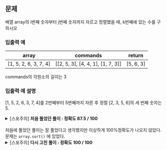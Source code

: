 ## 문제

배열 array의 i번째 숫자부터 j번째 숫자까지 자르고 정렬했을 때, k번째에 있는 수를 구하시오

### 입출력 예

| array                 | commands                          | return    |
| --------------------- | --------------------------------- | --------- |
| [1, 5, 2, 6, 3, 7, 4] | [[2, 5, 3], [4, 4, 1], [1, 7, 3]] | [5, 6, 3] |

commands의 각원소의 길이는 3 <br/>

### 입출력 예 설명

[1, 5, 2, 6, 3, 7, 4]를 2번째부터 5번째까지 자른 후 정렬
[2, 3, 5, 6]의 세 번째 숫자는 5.

<details>
<summary>[스포주의] <strong>처음 풀었던 풀이 : 정확도 87.5 / 100</strong></summary>

```javascript
function sortAndFind(array, k) {
  array.sort();
  return array[k - 1];
}

function solution(array, commands) {
  var answer = [];
  for (let e = 0; e < commands.length; e++) {
    const i = commands[e][0];
    const j = commands[e][1];
    const k = commands[e][2];
    let slicedArr = array.slice(i - 1, j);
    let result = sortAndFind(slicedArr, k);
    if (result) {
      answer.push(result);
    }
  }
  return answer;
}
```

</details>
<br/>
처음에 풀었던 풀이는 잘 풀었다고 생각했지만 이상하게 100%정확도가 나오지 않았다.<br/>
문제는 <code>array.sort()</code> 에 있었다.<br/>
<details>
<summary>[스포주의] <strong>다시 고친 풀이 : 정확도 100 / 100</strong></summary>

```javascript
function sortAndFind(array, k) {
  array.sort((a, b) => a - b);
  return array[k - 1];
}

function solution(array, commands) {
  var answer = [];
  for (let e = 0; e < commands.length; e++) {
    const i = commands[e][0];
    const j = commands[e][1];
    const k = commands[e][2];
    let slicedArr = array.slice(i - 1, j);
    let result = sortAndFind(slicedArr, k);
    if (result) {
      answer.push(result);
    }
  }
  return answer;
}
```

</details>
